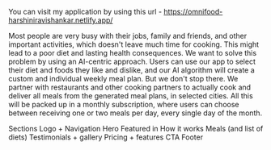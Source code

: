 You can visit my application by using this url - https://omnifood-harshiniravishankar.netlify.app/

Most people are very busy with their jobs, family and friends, and other important activities, which doesn't leave much time for cooking. This might lead to a poor diet and lasting health consequences. We want to solve this problem by using an AI-centric approach. Users can use our app to select their diet and foods they like and dislike, and our AI algorithm will create a custom and individual weekly meal plan. But we don't stop there. We partner with restaurants and other cooking partners to actually cook and deliver all meals from the generated meal plans, in selected cities. All this will be packed up in a monthly subscription, where users can choose between receiving one or two meals per day, every single day of the month.

Sections
Logo + Navigation
Hero
Featured in
How it works
Meals (and list of diets)
Testimonials + gallery
Pricing + features
CTA
Footer
